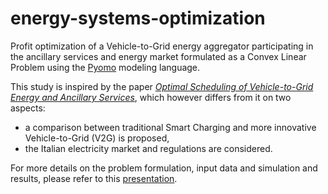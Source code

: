 # energy-systems-optimization
Profit optimization of a Vehicle-to-Grid energy aggregator participating in the ancillary services and energy market formulated as a Convex Linear Problem using the [Pyomo](http://www.pyomo.org/) modeling language.  

This study is inspired by the paper *[Optimal Scheduling of Vehicle-to-Grid Energy and Ancillary Services](https://ieeexplore.ieee.org/document/6021358)*, which however differs from it on two aspects:
* a comparison between traditional Smart Charging and more innovative Vehicle-to-Grid (V2G) is proposed,
* the Italian electricity market and regulations are considered.

For more details on the problem formulation, input data and simulation and results, please refer to this [presentation](https://github.com/andreabertolini1995/energy-systems-optimization/blob/main/EnergySystemOptimization_Final_presentation.pdf). 
